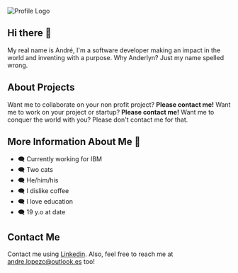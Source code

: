 ![Profile Logo](https://i.imgur.com/Yf7VtAd.png)

## Hi there 👋
My real name is André, I'm a software developer making an impact in the world and inventing with a purpose. Why Anderlyn? Just my name spelled wrong. 

## About Projects
Want me to collaborate on your non profit project? **Please contact me!** Want me to work on your project or startup? **Please contact me!** Want me to conquer the world with you? Please don't contact me for that.

## More Information About Me 🍣
* 🗨️ Currently working for IBM
* 🗨️ Two cats
* 🗨️ He/him/his
* 🗨️ I dislike coffee
* 🗨️ I love education
* 🗨️ 19 y.o at date

## Contact Me
Contact me using [Linkedin](https://www.linkedin.com/in/alstoria/). Also, feel free to reach me at andre.lopezc@outlook.es too!
